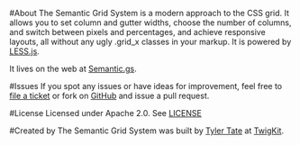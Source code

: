 #About
The Semantic Grid System is a modern approach to the CSS grid. It allows you to set column and gutter widths, choose the number of columns, and switch between pixels and percentages, and achieve responsive layouts, all without any ugly .grid_x classes in your markup. It is powered by [LESS.js](http://lesscss.org/).

It lives on the web at [Semantic.gs](http://semantic.gs/).

#Issues
If you spot any issues or have ideas for improvement, feel free to [file a ticket](https://github.com/twigkit/semantic.gs/issues) or fork on [GitHub](https://github.com/twigkit/semantic.gs) and issue a pull request.

#License
Licensed under Apache 2.0. See [LICENSE](https://github.com/twigkit/semantic.gs/blob/master/LICENSE)

#Created by
The Semantic Grid System was built by [Tyler Tate](http://twitter.com/tylertate/) at [TwigKit](http://twigkit.com/).